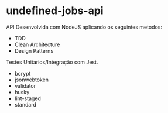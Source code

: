 # undefined-jobs-api

API Desenvolvida com NodeJS aplicando os seguintes metodos: 

* TDD
* Clean Architecture
* Design Patterns

Testes Unitarios/Integração com Jest.

* bcrypt
* jsonwebtoken
* validator
* husky
* lint-staged
* standard 
